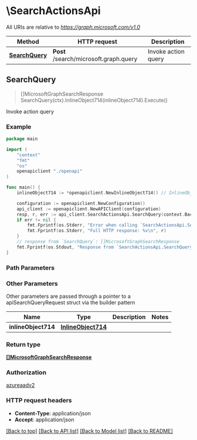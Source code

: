 # \SearchActionsApi

All URIs are relative to *https://graph.microsoft.com/v1.0*

Method | HTTP request | Description
------------- | ------------- | -------------
[**SearchQuery**](SearchActionsApi.md#SearchQuery) | **Post** /search/microsoft.graph.query | Invoke action query



## SearchQuery

> []MicrosoftGraphSearchResponse SearchQuery(ctx).InlineObject714(inlineObject714).Execute()

Invoke action query

### Example

```go
package main

import (
    "context"
    "fmt"
    "os"
    openapiclient "./openapi"
)

func main() {
    inlineObject714 := *openapiclient.NewInlineObject714() // InlineObject714 | 

    configuration := openapiclient.NewConfiguration()
    api_client := openapiclient.NewAPIClient(configuration)
    resp, r, err := api_client.SearchActionsApi.SearchQuery(context.Background()).InlineObject714(inlineObject714).Execute()
    if err != nil {
        fmt.Fprintf(os.Stderr, "Error when calling `SearchActionsApi.SearchQuery``: %v\n", err)
        fmt.Fprintf(os.Stderr, "Full HTTP response: %v\n", r)
    }
    // response from `SearchQuery`: []MicrosoftGraphSearchResponse
    fmt.Fprintf(os.Stdout, "Response from `SearchActionsApi.SearchQuery`: %v\n", resp)
}
```

### Path Parameters



### Other Parameters

Other parameters are passed through a pointer to a apiSearchQueryRequest struct via the builder pattern


Name | Type | Description  | Notes
------------- | ------------- | ------------- | -------------
 **inlineObject714** | [**InlineObject714**](InlineObject714.md) |  | 

### Return type

[**[]MicrosoftGraphSearchResponse**](MicrosoftGraphSearchResponse.md)

### Authorization

[azureaadv2](../README.md#azureaadv2)

### HTTP request headers

- **Content-Type**: application/json
- **Accept**: application/json

[[Back to top]](#) [[Back to API list]](../README.md#documentation-for-api-endpoints)
[[Back to Model list]](../README.md#documentation-for-models)
[[Back to README]](../README.md)

